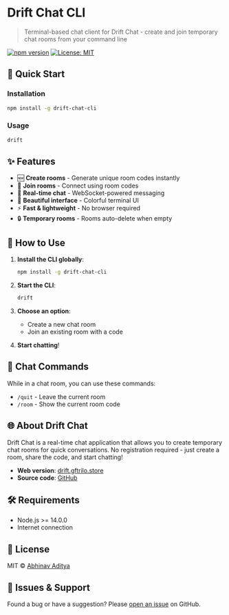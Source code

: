 # Drift Chat CLI

> Terminal-based chat client for Drift Chat - create and join temporary chat rooms from your command line

[![npm version](https://img.shields.io/npm/v/drift-chat-cli.svg)](https://www.npmjs.com/package/drift-chat-cli)
[![License: MIT](https://img.shields.io/badge/License-MIT-yellow.svg)](https://opensource.org/licenses/MIT)

## 🚀 Quick Start

### Installation

```bash
npm install -g drift-chat-cli
```

### Usage

```bash
drift
```

## ✨ Features

- 🆕 **Create rooms** - Generate unique room codes instantly
- 🚪 **Join rooms** - Connect using room codes
- 💬 **Real-time chat** - WebSocket-powered messaging
- 🎨 **Beautiful interface** - Colorful terminal UI
- ⚡ **Fast & lightweight** - No browser required
- 🔒 **Temporary rooms** - Rooms auto-delete when empty

## 🎯 How to Use

1. **Install the CLI globally**:
   ```bash
   npm install -g drift-chat-cli
   ```

2. **Start the CLI**:
   ```bash
   drift
   ```

3. **Choose an option**:
   - Create a new chat room
   - Join an existing room with a code

4. **Start chatting**!

## 💬 Chat Commands

While in a chat room, you can use these commands:

- `/quit` - Leave the current room
- `/room` - Show the current room code

## 🌐 About Drift Chat

Drift Chat is a real-time chat application that allows you to create temporary chat rooms for quick conversations. No registration required - just create a room, share the code, and start chatting!

- **Web version**: [drift.gftrilo.store](https://drift.gftrilo.store)
- **Source code**: [GitHub](https://github.com/abhinav162/drift)

## 🛠️ Requirements

- Node.js >= 14.0.0
- Internet connection

## 📝 License

MIT © [Abhinav Aditya](https://github.com/abhinav162)

## 🐛 Issues & Support

Found a bug or have a suggestion? Please [open an issue](https://github.com/abhinav162/drift/issues) on GitHub.